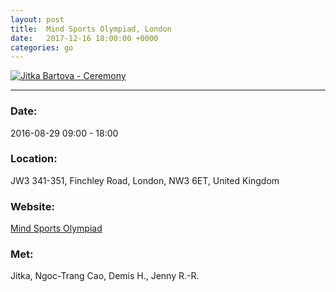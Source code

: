 ```yaml
---
layout: post
title:  Mind Sports Olympiad, London
date:   2017-12-16 18:00:00 +0000
categories: go
---
```



[![Jitka Bartova - Ceremony](/notes/images/2016-08-29-mind-games-olympiad/preview/DSCF4919.JPG)](/notes/images/2016-08-29-mind-games-olympiad/DSCF4919.JPG)


---

### Date:

2016-08-29 09:00 - 18:00

### Location:

JW3  341-351, Finchley Road, London, NW3 6ET, United Kingdom

### Website:

[Mind Sports Olympiad](http://www.msoworld.com/schedule/full-schedule/)

### Met:

Jitka, Ngoc-Trang Cao, Demis H., Jenny R.-R.
